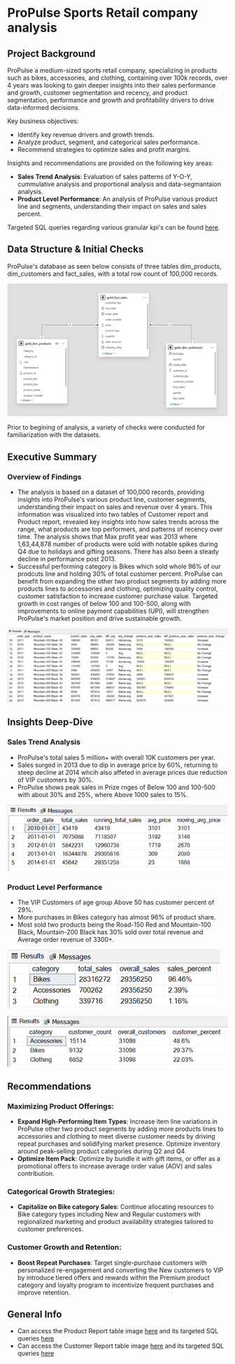 # ProPulse Sports Retail company analysis

## Project Background
ProPulse a medium-sized sports retail company, specializing in products such as bikes, accessories, and clothing, containing over 100k records, over 4 years was looking to gain deeper insights into their sales performance and growth, customer segmentation and recency, and product segmentation, performance and growth and profitability drivers to drive data-informed decisions.

Key business objectives:
- Identify key revenue drivers and growth trends.
- Analyze product, segment, and categorical sales performance.
- Recommend strategies to optimize sales and profit margins.

Insights and recommendations are provided on the following key areas:

- **Sales Trend Analysis**: Evaluation of sales patterns of Y-O-Y, cummulative analysis and proportional analysis and data-segmantaion analysis.
- **Product Level Performance**: An analysis of ProPulse various product line and segments, understanding their impact on sales and sales percent.

Targeted SQL queries regarding various granular kpi's can be found [here](https://github.com/rPrajwal18/ProPulse-sports-retail_company_analysis/tree/306f4b68cdca6801b40ec9547118b65d184d1947/sql).

## Data Structure & Initial Checks
ProPulse's database as seen below consists of three tables dim_products, dim_customers and fact_sales, with a total row count of 100,000 records.

![model_erd](https://github.com/rPrajwal18/ProPulse-sports-retail_company_analysis/blob/306f4b68cdca6801b40ec9547118b65d184d1947/images/model_ERD.png)

Prior to begining of analysis, a variety of checks were conducted for familiarization with the datasets.

## Executive Summary

### Overview of Findings
- The analysis is based on a dataset of 100,000 records, providing insights into  ProPulse's various product line, customer segments, understanding their impact on sales and revenue over 4 years. This information was visualized into two tables of Customer report and Product report, revealed key insights into how sales trends across the range, what products are top performers, and patterns of recency over time. The analysis shows that Max profit year was 2013 where 1,63,44,878 number of products were sold with notable spikes during Q4 due to holidays and gifting seasons. There has also been a steady decline in performance post 2013.
- Successful performing category is Bikes which sold whole 96% of our prodcuts line and holding 30% of total customer percent. ProPulse can benefit from expanding the other two product segments by adding more products lines to accessories and clothing, optimizing quality control, customer satisfaction to increase customer purchase value. Targeted growth in cost ranges of below 100 and 100-500, along with improvements to online payment capabilities (UPI), will strengthen ProPulse's market position and drive sustainable growth.

![Year on Year aggregated image](https://github.com/rPrajwal18/ProPulse-sports-retail_company_analysis/blob/306f4b68cdca6801b40ec9547118b65d184d1947/images/yoy-performance_analysis.png)

## Insights Deep-Dive

### Sales Trend Analysis
- ProPulse's total sales 5 million+ with overall 10K customers per year.
- Sales surged in 2013 due to dip in average price by 60%, returning to steep decline at 2014 whcih also affeted in average prices due reduction of VIP customers by 30%.
- ProPulse shows peak sales in Prize rnges of Below 100 and 100-500 with about 30% and 25%, where Above 1000 sales to 15%.

![change over time](https://github.com/rPrajwal18/ProPulse-sports-retail_company_analysis/blob/306f4b68cdca6801b40ec9547118b65d184d1947/images/change_over_time.png)

### Product Level Performance
- The VIP Customers of age group Above 50 has customer percent of 29%.
- More purchases in Bikes category has almost 96% of product share.
- Most sold two products being the Road-150 Red and Mountain-100 Black, Mountain-200 Black has 30% sold over total revenue and Average order revenue of 3300+.

![proportional analysis by category](https://github.com/rPrajwal18/ProPulse-sports-retail_company_analysis/blob/306f4b68cdca6801b40ec9547118b65d184d1947/images/proportional_analysis_per_category.png)

![proportional analysis by customers](https://github.com/rPrajwal18/ProPulse-sports-retail_company_analysis/blob/306f4b68cdca6801b40ec9547118b65d184d1947/images/proportional_analysis_by_customers.png)

## Recommendations

### Maximizing Product Offerings:
- **Expand High-Performing Item Types**: Increase item line variations in ProPulse other two product segments by adding more products lines to accessories and clothing to meet diverse customer needs by driving repeat purchases and solidifying market presence. Optimize inventory around peak-selling product categories during Q2 and Q4.
- **Optimize Item Pack**: Optimize by bundle it with gift items, or offer as a promotional offers to increase average order value (AOV) and sales contribution.

### Categorical Growth Strategies:
- **Capitalize on Bike category Sales**: Continue allocating resources to Bike category types including New and Regular customers with regionalized marketing and product availability strategies tailored to customer preferences.

### Customer Growth and Retention:
- **Boost Repeat Purchases**: Target single-purchase customers with personalized re-engagement and converting the New customers to VIP by introduce tiered offers and rewards  within the Premium product category and loyalty program to incentivize frequent purchases and improve retention.

## General Info
- Can access the Product Report table image [here](https://github.com/rPrajwal18/ProPulse-sports-retail_company_analysis/blob/6eba1dc5e96ca8dd05e6879a437f7fdbbf9c31a5/images/product_report.png) and its targeted SQL queries [here](https://github.com/rPrajwal18/ProPulse-sports-retail_company_analysis/blob/6eba1dc5e96ca8dd05e6879a437f7fdbbf9c31a5/sql/product_report.sql)
- Can access the Customer Report table image [here](https://github.com/rPrajwal18/ProPulse-sports-retail_company_analysis/blob/6eba1dc5e96ca8dd05e6879a437f7fdbbf9c31a5/images/customer_report.png) and its targeted SQL queries [here](https://github.com/rPrajwal18/ProPulse-sports-retail_company_analysis/blob/6eba1dc5e96ca8dd05e6879a437f7fdbbf9c31a5/sql/customer_report.sql)
